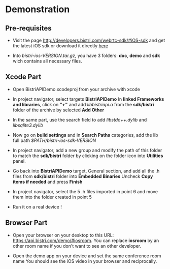 Demonstration
=============

Pre-requisites
--------------
- Visit the page http://developers.bistri.com/webrtc-sdk/#iOS-sdk and get the latest iOS sdk or download it directly [here](bit.ly/bistri_ios_1_0-beta-1)

- Into *bistri-ios-VERSION.tar.gz*, you have 3 folders: **doc**, **demo** and **sdk** wich contains all necessary files.

Xcode Part
----------

- Open BistriAPIDemo.xcodeproj from your archive with xcode

- In project navigator, select targets **BistriAPIDemo**
In **linked Frameworks and libraries**, click on **"+"** and add *libbistriapi.a* from the **sdk/bistri** folder of the archive by selected **Add Other**

- In the same part, use the search field to add *libstdc++.dylib* and *libsqlite3.dylib*

- Now go on **build settings** and in **Search Paths** categories, add the lib full path *$PATH/bistri-ios-sdk-VERSION*

- In project navigator, add a new group and modify the path of this folder to match the **sdk/bistri** folder by clicking on the folder icon into **Utilities** panel.

- Go back into **BistriAPIDemo** target, General section, and add all the .h files from **sdk/bistri** folder into **Embedded Binaries**
Uncheck **Copy items if needed** and press **Finish**

- In project navigator, select the 5 .h files imported in point 6 and move them into the folder created in point 5

- Run it on a real device !

Browser Part
------------
- Open your browser on your desktop to this URL: https://api.bistri.com/demo/#iosroom.
   You can replace **iosroom** by an other room name if you don't want to see an other developer.

- Open the demo app on your device and set the same conference room name
   You should see the iOS video in your browser and reciprocally.
